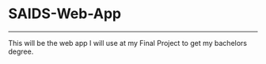 # SAIDS-Web-App
---
This will be the web app I will use at my Final Project to get my bachelors degree.